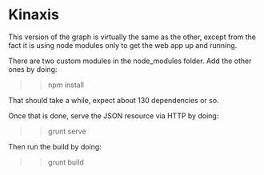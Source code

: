 # Kinaxis

This version of the graph is virtually the same as the other, except from the fact it is using node modules only to get the web app up and running.

There are two custom modules in the node_modules folder. Add the other ones by doing:

>> npm install

That should take a while, expect about 130 dependencies or so.

Once that is done, serve the JSON resource via HTTP by doing:

>> grunt serve

Then run the build by doing:

>> grunt build
